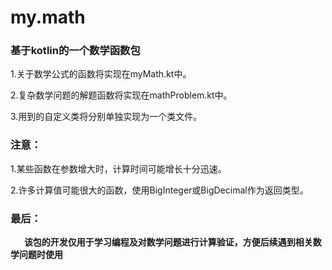 # my.math
### 基于kotlin的一个数学函数包

1.关于数学公式的函数将实现在myMath.kt中。

2.复杂数学问题的解题函数将实现在mathProblem.kt中。

3.用到的自定义类将分别单独实现为一个类文件。

### 注意：

1.某些函数在参数增大时，计算时间可能增长十分迅速。

2.许多计算值可能很大的函数，使用BigInteger或BigDecimal作为返回类型。

### 最后：
&ensp; &ensp; **该包的开发仅用于学习编程及对数学问题进行计算验证，方便后续遇到相关数学问题时使用**